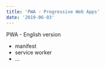 ```yaml
---
title: 'PWA - Progressive Web Apps'
date: '2019-06-03'
---
```


PWA - English version

- manifest
- service worker
- ...